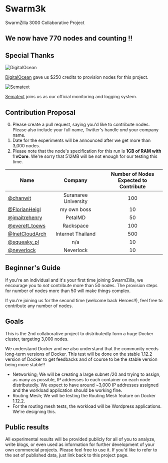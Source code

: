 # Swarm3k
SwarmZilla 3000 Collaborative Project

## We now have **770 nodes** and counting !!

## Special Thanks

![DigitalOcean](https://www.digitalocean.com/assets/media/logos-badges/DO_Logo_horizontal_blue-1fdb454a.png)

[DigitalOcean](http://digitalocean.com) gave us $250 credits to provision nodes for this project.

![Sematext](https://sematext.com/wp-content/uploads/2016/02/sematext-logo-250-45.png)

[Sematext](https://sematext.com) joins us as our official monitoring and logging system.

## Contribution Proposal
  0. Please create a pull request, saying you'd like to contribute nodes.
  Please also include your full name, Twitter's handle *and* your company name.
  0. Date for the experiments will be announced after we get more than 3,000 nodes.
  0. Please note that the node's specification for this run is **1GB of RAM with 1 vCore**.
  We're sorry that 512MB will be not enough for our testing this time.

| Name          | Company       | Number of Nodes<br>Expected to Contribute |
| ------------- |:-------------:|:-----------------------------------------:|
| [@chanwit](https://twitter.com/chanwit) | Suranaree University | 100 |
| [@FlorianHeigl](https://twitter.com/FlorianHeigl1) | my own boss | 10 | 
| [@jmaitrehenry](https://twitter.com/jmaitrehenry) | PetalMD | 50 |
| [@everett_toews](https://twitter.com/everett_toews) | Rackspace | 100 |
| [@InetCloudArch](https://twitter.com/InetCloudArch) | Internet Thailand | 500 |
| [@squeaky_pl](https://twitter.com/squeaky_pl) | n/a | 10 |
| [@neverlock](https://twitter.com/neverlock) | Neverlock | 10 |

## Beginner's Guide
If you're an individual and it's your first time joining SwarmZilla, we encourage you to *not* contribute more than 50 nodes.
The provision steps for number of nodes more than 50 will make things complex.

If you're joining us for the second time (welcome back Heroes!!), feel free to contribute any number of nodes.

## Goals
This is the 2nd collaborative project to distributedly form a huge Docker cluster, targeting 3,000 nodes.

We understand Docker and we also understand that the community needs long-term versions of Docker. This test will be done on the stable 1.12.2 version of Docker to get feedbacks and of course to be the stable version being more stable!!

  * Networking; We will be creating a large subnet /20 and trying to assign, as many as possible, IP addresses to each container on each node distributedly. We expect to have around ~3,000 IP addresses assigned and the workload application should be working fine.
  * Routing Mesh; We will be testing the Routing Mesh feature on Docker 1.12.2.
  * For the routing mesh tests, the workload will be Wordpress applications. We're designing this.

## Public results
All experimental results will be provided publicly for all of you to analyze, write blogs,
or even used as information for further development of your own commercial projects. Please feel free to use it.
If you'd like to refer to the set of published data, just link back to this project page.

